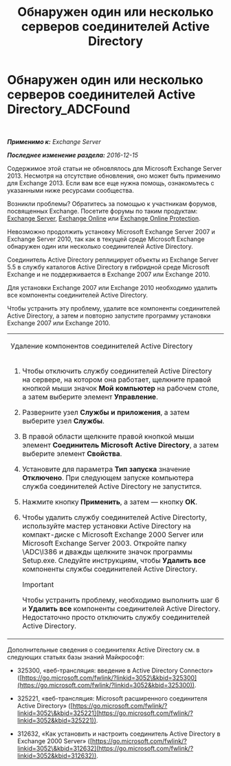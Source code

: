 ﻿---
title: 'Обнаружен один или несколько серверов соединителей Active Directory'
TOCTitle: Обнаружен один или несколько серверов соединителей Active Directory_ADCFound
ms:assetid: a874f51f-09a2-4a76-9695-d61fb1ee6c1c
ms:mtpsurl: https://technet.microsoft.com/ru-ru/library/ms.exch.setupreadiness.adcfound(v=EXCHG.150)
ms:contentKeyID: 50488808
ms.date: 05/22/2018
mtps_version: v=EXCHG.150
ms.translationtype: MT
---

# Обнаружен один или несколько серверов соединителей Active Directory\_ADCFound

 

_**Применимо к:** Exchange Server_

_**Последнее изменение раздела:** 2016-12-15_

Содержимое этой статьи не обновлялось для Microsoft Exchange Server 2013. Несмотря на отсутствие обновления, оно может быть применимо для Exchange 2013. Если вам все еще нужна помощь, ознакомьтесь с указанными ниже ресурсами сообщества.

Возникли проблемы? Обратитесь за помощью к участникам форумов, посвященных Exchange. Посетите форумы по таким продуктам: [Exchange Server](https://go.microsoft.com/fwlink/p/?linkid=60612), [Exchange Online](https://go.microsoft.com/fwlink/p/?linkid=267542) или [Exchange Online Protection](https://go.microsoft.com/fwlink/p/?linkid=285351).

Невозможно продолжить установку Microsoft Exchange Server 2007 и Exchange Server 2010, так как в текущей среде Microsoft Exchange обнаружен один или несколько соединителей Active Directory.

Соединитель Active Directory реплицирует объекты из Exchange Server 5.5 в службу каталогов Active Directory в гибридной среде Microsoft Exchange и не поддерживается в Exchange 2007 или Exchange 2010.

Для установки Exchange 2007 или Exchange 2010 необходимо удалить все компоненты соединителей Active Directory.

Чтобы устранить эту проблему, удалите все компоненты соединителей Active Directory, а затем и повторно запустите программу установки Exchange 2007 или Exchange 2010.


<table>
<colgroup>
<col style="width: 100%" />
</colgroup>
<tbody>
<tr class="odd">
<td><p>Удаление компонентов соединителей Active Directory</p></td>
</tr>
<tr class="even">
<td><ol>
<li><p>Чтобы отключить службу соединителей Active Directory на сервере, на котором она работает, щелкните правой кнопкой мыши значок <strong>Мой компьютер</strong> на рабочем столе, а затем выберите элемент <strong>Управление</strong>.</p></li>
<li><p>Разверните узел <strong>Службы и приложения</strong>, а затем выберите узел <strong>Службы</strong>.</p></li>
<li><p>В правой области щелкните правой кнопкой мыши элемент <strong>Соединитель Microsoft Active Directory</strong>, а затем выберите элемент <strong>Свойства</strong>.</p></li>
<li><p>Установите для параметра <strong>Тип запуска</strong> значение <strong>Отключено</strong>. При следующем запуске компьютера служба соединителей Active Directory не запустится.</p></li>
<li><p>Нажмите кнопку <strong>Применить</strong>, а затем — кнопку <strong>ОК</strong>.</p></li>
<li><p>Чтобы удалить службу соединителей Active Directorty, используйте мастер установки Active Directory на компакт-диске с Microsoft Exchange 2000 Server или Microsoft Exchange Server 2003. Откройте папку \ADC\I386 и дважды щелкните значок программы Setup.exe. Следуйте инструкциям, чтобы <strong>Удалить все</strong> компоненты службы соединителей Active Directory.</p>

> [!IMPORTANT]  
> Чтобы устранить проблему, необходимо выполнить шаг 6 и <strong>Удалить все</strong> компоненты соединителей Active Directory. Недостаточно просто отключить службу соединителей Active Directory.

</li>
</ol></td>
</tr>
</tbody>
</table>


Дополнительные сведения о соединителях Active Directory см. в следующих статьях базы знаний Майкрософт:

  - 325300, «веб-трансляция: введение в Active Directory Connector» ([https://go.microsoft.com/fwlink/?linkid=3052\&kbid=325300](https://go.microsoft.com/fwlink/?linkid=3052&kbid=325300)).

  - 325221, «веб-трансляция: Microsoft расширенного соединителя Active Directory» ([https://go.microsoft.com/fwlink/?linkid=3052\&kbid=325221](https://go.microsoft.com/fwlink/?linkid=3052&kbid=325221)).

  - 312632, «Как установить и настроить соединитель Active Directory в Exchange 2000 Server» ([https://go.microsoft.com/fwlink/?linkid=3052\&kbid=312632](https://go.microsoft.com/fwlink/?linkid=3052&kbid=312632)).

